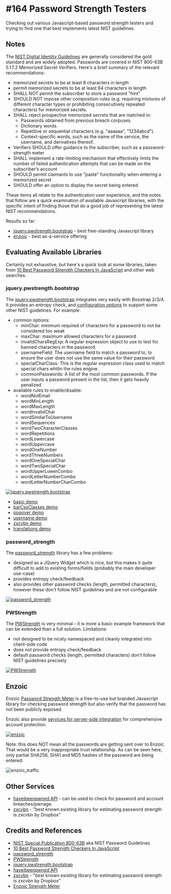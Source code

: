 # #164 Password Strength Testers

Checking out various Javascript-based password strength testers and trying to find one that best implements latest NIST guidelines.

## Notes

The [NIST Digital Identity Guidelines](https://pages.nist.gov/800-63-3/sp800-63-3.html) are generally considered the gold standard and are widely adopted. Passwords are covered in NIST 800-63B 5.1.1.2 Memorized Secret Verifiers. Here's a brief summary of the relevant recommendations:

* memorized secrets to be at least 8 characters in length
* permit memorized secrets to be at least 64 characters in length
* SHALL NOT permit the subscriber to store a password "hint"
* SHOULD NOT impose other composition rules (e.g. requiring mixtures of different character types or prohibiting consecutively repeated characters) for memorized secrets.
* SHALL reject prospective memorized secrets that are matched in:
  * Passwords obtained from previous breach corpuses.
  * Dictionary words.
  * Repetitive or sequential characters (e.g. "aaaaaa", "1234abcd").
  * Context-specific words, such as the name of the service, the username, and derivatives thereof.
* Verifiers SHOULD offer guidance to the subscriber, such as a password-strength meter
* SHALL implement a rate-limiting mechanism that effectively limits the number of failed authentication attempts that can be made on the subscriber’s account
* SHOULD permit claimants to use "paste" functionality when entering a memorized secret
* SHOULD offer an option to display the secret being entered

These items all relate to the authentication user experience, and the notes that follow are a quick examination of available Javascript libraries, with the specific intent of finding those that do a good job of representing the latest NIST recommendations.

Results so far:

* [jquery.pwstrength.bootstrap](https://github.com/ablanco/jquery.pwstrength.bootstrap) - best free-standing Javascript library
* [enzoic](https://www.enzoic.com/) - best as-a-service offering


## Evaluating Available Libraries

Certainly not exhaustive, but here's a quick look at some libraries, taken from [10 Best Password Strength Checkers In JavaScript](https://www.jqueryscript.net/blog/best-password-strength-checker.html) and other web searches.

### jquery.pwstrength.bootstrap

The [jquery.pwstrength.bootstrap](https://github.com/ablanco/jquery.pwstrength.bootstrap) integrates very easily with Boostrap 2/3/4.
It provides an entropy check, and
[configuration options](https://github.com/ablanco/jquery.pwstrength.bootstrap/blob/master/OPTIONS.md)
to support some other NIST guidelines. For example:

* common options:
  * minChar: minimum required of characters for a password to not be considered too weak
  * maxChar: maximum allowed characters for a password
  * invalidCharsRegExp: A regular expression object to use to test for banned characters in the password.
  * usernameField: The username field to match a password to, to ensure the user does not use the same value for their password
  * specialCharClass: This is the regular expression class used to match special chars whitin the rules engine.
  * commonPasswords: A list of the most common passwords. If the user inputs a password present in the list, then it gets heavily penalized
* available rules to enable/disable:
  * wordNotEmail
  * wordMinLength
  * wordMaxLength
  * wordInvalidChar
  * wordSimilarToUsername
  * wordSequences
  * wordTwoCharacterClasses
  * wordRepetitions
  * wordLowercase
  * wordUppercase
  * wordOneNumber
  * wordThreeNumbers
  * wordOneSpecialChar
  * wordTwoSpecialChar
  * wordUpperLowerCombo
  * wordLetterNumberCombo
  * wordLetterNumberCharCombo


[![jquery.pwstrength.bootstrap](./assets/jquery.pwstrength.bootstrap.png?raw=true)](./examples/jquery.pwstrength.bootstrap/index.html)

* [basic demo](./examples/jquery.pwstrength.bootstrap/index.html)
* [barCssClasses demo](./examples/jquery.pwstrength.bootstrap/barCssClasses.html)
* [popover demo](./examples/jquery.pwstrength.bootstrap/popover.html)
* [username demo](./examples/jquery.pwstrength.bootstrap/username.html)
* [zxcvbn demo](./examples/jquery.pwstrength.bootstrap/zxcvbn.html)
* [translations demo](./examples/jquery.pwstrength.bootstrap/i18n.html)

### password_strength

The [password_strength](https://github.com/mkurayan/password_strength) library has a few problems:

* designed as a JQuery Widget which is nice, but this makes it quite difficult to add to existing forms/fields (probably the main developer use-case)
* provides entropy check/feedback
* also provides other password checks (length, permitted characters), however these don't follow NIST guidelines and are not configurable

[![password_strength](./assets/password_strength.png?raw=true)](./examples/password_strength/index.html)

### PWStrength

The [PWStrength](https://github.com/chenmeister/PWStrength) is very minimal - it is more a basic example framework that can be extended than a full solution. Limitations:

* not designed to be nicely namespaced and cleanly integrated into client-side code
* does not provide entropy check/feedback
* default password checks (length, permitted characters) don't follow NIST guidelines precisely

[![PWStrength](./assets/PWStrength.png?raw=true)](./examples/PWStrength/index.html)

## Enzoic

Enzoic [Password Strength Meter](https://www.enzoic.com/docs-password-strength-meter/) is a free-to-use but branded
Javascript library for checking password strength but also verify that the password has not been publicly exposed.

Enzoic also provide [services for server-side integration](https://www.enzoic.com/) for comprehensive account protection.

[![enzoic](./assets/enzoic.png?raw=true)](./examples/enzoic/index.html)

Note: this does NOT mean all the passwords are getting sent over to Enzoic. That would be a very inappropriate trust relationship.
As can be seen here, only partial SHA256, SHA1 and MD5 hashes of the password are being entered:

![enzoic_traffic](./assets/enzoic_traffic.png?raw=true)

## Other Services

* [haveibeenpwned API](https://haveibeenpwned.com/API/v3) - can be used to check for password and account breaches/pwnage.
* [zxcvbn](https://github.com/dropbox/zxcvbn) - "best known existing library for estimating password strength is zxcvbn by Dropbox"

## Credits and References

* [NIST Special Publication 800-63B](https://pages.nist.gov/800-63-3/sp800-63-3.html) aka NIST Password Guidelines
* [10 Best Password Strength Checkers In JavaScript](https://www.jqueryscript.net/blog/best-password-strength-checker.html)
* [password_strength](https://github.com/mkurayan/password_strength)
* [PWStrength](https://github.com/chenmeister/PWStrength)
* [jquery.pwstrength.bootstrap](https://github.com/ablanco/jquery.pwstrength.bootstrap)
* [haveibeenpwned API](https://haveibeenpwned.com/API/v3)
* [zxcvbn](https://github.com/dropbox/zxcvbn) - "best known existing library for estimating password strength is zxcvbn by Dropbox"
* [Enzoic Strength Meter](https://www.enzoic.com/free-password-strength-meter/)
